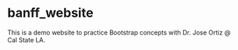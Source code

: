 # banff_website
This is a demo website to practice Bootstrap concepts with Dr. Jose Ortiz @ Cal State LA.
